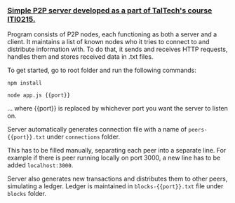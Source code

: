 ### [Simple P2P server developed as a part of TalTech's course ITI0215.](http://lambda.ee/wiki/Vorgurakendused_2_prax_1_2021_kevad)
Program consists of P2P nodes, each functioning as both a server and a client. It maintains a list of known nodes who it tries to connect to and distribute information with.
To do that, it sends and receives HTTP requests, handles them and stores received data in .txt files.

To get started, go to root folder and run the following commands:
```
npm install
```
```
node app.js {{port}}
```
... where {{port}} is replaced by whichever port you want the server to listen on.

Server automatically generates connection file with a name of `peers-{{port}}.txt` under `connections` folder.

This has to be filled manually, separating each peer into a separate line.
For example if there is peer running locally on port 3000, a new line has to be added `localhost:3000`.

Server also generates new transactions and distributes them to other peers, simulating a ledger.
Ledger is maintained in `blocks-{{port}}.txt` file under `blocks` folder.
